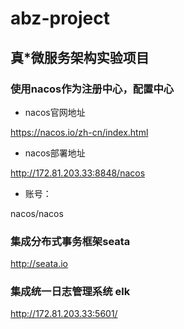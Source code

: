 # abz-project

## 真*微服务架构实验项目


### 使用nacos作为注册中心，配置中心
- nacos官网地址

https://nacos.io/zh-cn/index.html

- nacos部署地址

http://172.81.203.33:8848/nacos

- 账号：

nacos/nacos

### 集成分布式事务框架seata
http://seata.io

### 集成统一日志管理系统 elk

http://172.81.203.33:5601/



